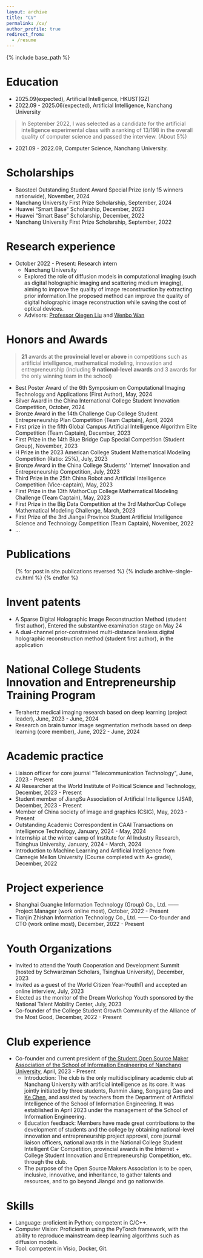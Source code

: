 ```yaml
---
layout: archive
title: "CV"
permalink: /cv/
author_profile: true
redirect_from:
  - /resume
---
```


{% include base_path %}

Education
======
* 2025.09(expected), Artificial Intelligence, HKUST(GZ)
* 2022.09 - 2025.06(expected), Artificial Intelligence, Nanchang University
> In September 2022, I was selected as a candidate for the artificial intelligence experimental class with a ranking of 13/198 in the overall quality of computer science and passed the interview. (About 5%)
* 2021.09 - 2022.09, Computer Science, Nanchang University.

Scholarships
======
* Baosteel Outstanding Student Award Special Prize (only 15 winners nationwide), November, 2024
* Nanchang University First Prize Scholarship, September, 2024
* Huawei “Smart Base” Scholarship, December, 2023
* Huawei “Smart Base” Scholarship, December, 2022
* Nanchang University First Prize Scholarship, September, 2022

Research experience
======
* October 2022 - Present: Research intern
  * Nanchang University
  * Explored the role of diffusion models in computational imaging (such as digital holographic imaging and scattering medium imaging), aiming to improve the quality of image reconstruction by extracting prior information.The proposed method can improve the quality of digital holographic image reconstruction while saving the cost of optical devices.
  * Advisors: [Professor Qiegen Liu](https://github.com/yqx7150/yqx7150.github.com) and [Wenbo Wan](https://teacher.ncu.edu.cn/publish/wanwenbo/)

Honors and Awards
======
> **21** awards at the **provincial level or above** in competitions such as artificial intelligence, mathematical modeling, innovation and entrepreneurship (including **9 national-level awards** and 3 awards for the only winning team in the school)

* Best Poster Award of the 6th Symposium on Computational Imaging Technology and Applications (First Author), May, 2024
* Silver Award in the China International College Student Innovation Competition, October, 2024
* Bronze Award in the 14th Challenge Cup College Student Entrepreneurship Plan Competition (Team Captain), April, 2024
* First prize in the fifth Global Campus Artificial Intelligence Algorithm Elite Competition (Team Captain), December, 2023
* First Prize in the 14th Blue Bridge Cup Special Competition (Student Group), November, 2023
* H Prize in the 2023 American College Student Mathematical Modeling Competition (Ratio: 25%), July, 2023
* Bronze Award in the China College Students' 'Internet' Innovation and Entrepreneurship Competition, July, 2023
* Third Prize in the 25th China Robot and Artificial Intelligence Competition (Vice-captain), May, 2023
* First Prize in the 13th MathorCup College Mathematical Modeling Challenge (Team Captain), May, 2023
* First Prize in the Big Data Competition at the 3rd MathorCup College Mathematical Modeling Challenge, March, 2023
* First Prize of the 3rd Jiangxi Province Student Artificial Intelligence Science and Technology Competition (Team Captain), November, 2022
* ...

Publications
======
  <ul>{% for post in site.publications reversed %}
    {% include archive-single-cv.html %}
  {% endfor %}</ul>

Invent patents
======
* A Sparse Digital Holographic Image Reconstruction Method (student first author), Entered the substantive examination stage on May 24
* A dual-channel prior-constrained multi-distance lensless digital holographic reconstruction method (student first author), in the application

National College Students Innovation and Entrepreneurship Training Program
======
* Terahertz medical imaging research based on deep learning (project leader), June, 2023 - June, 2024
* Research on brain tumor image segmentation methods based on deep learning (core member), June, 2022 - June, 2024

Academic practice
======
* Liaison officer for core journal "Telecommunication Technology", June, 2023 - Present
* AI Researcher at the World Institute of Political Science and Technology, December, 2023 - Present
* Student member of JiangSu Association of Artificial Intelligence (JSAI), December, 2023 - Present
* Member of China society of image and graphics (CSIG), May, 2023 - Present
* Outstanding Academic Correspondent in CAAI Transactions on Intelligence Technology, January, 2024 - May, 2024
* Internship at the winter camp of Institute for AI Industry Research, Tsinghua University, January, 2024 - March, 2024
* Introduction to Machine Learning and Artificial Intelligence from Carnegie Mellon University (Course completed with A+ grade), December, 2022

Project experience
======
* Shanghai Guangke Information Technology (Group) Co., Ltd. —— Project Manager (work online most), October, 2022 - Present
* Tianjin Zhishan Information Technology Co., Ltd. —— Co-founder and CTO (work online most), December, 2022 - Present

Youth Organizations
======
* Invited to attend the Youth Cooperation and Development Summit (hosted by Schwarzman Scholars, Tsinghua University), December, 2023
* Invited as a guest of the World Citizen Year-YouthΠ and accepted an online interview, July, 2023
* Elected as the monitor of the Dream Workshop Youth sponsored by the National Talent Mobility Center, July, 2023
* Co-founder of the College Student Growth Community of the Alliance of the Most Good, December, 2022 - Present

Club experience
======
* Co-founder and current president of [the Student Open Source Maker Association of the School of Information Engineering of Nanchang University](https://github.com/Open-Source-Makers-Association), April, 2023 - Present
  * Introduction: The club is the only multidisciplinary academic club at Nanchang University with artificial intelligence as its core. It was jointly initiated by three students, Runmin Jiang, Songyang Gao and [Ke Chen](https://kechen666.github.io/), and assisted by teachers from the Department of Artificial Intelligence of the School of Information Engineering. It was established in April 2023 under the management of the School of Information Engineering.
  * Education feedback: Members have made great contributions to the development of students and the college by obtaining national-level innovation and entrepreneurship project approval, core journal liaison officers, national awards in the National College Student Intelligent Car Competition, provincial awards in the Internet + College Student Innovation and Entrepreneurship Competition, etc. through the club.
  * The purpose of the Open Source Makers Association is to be open, inclusive, innovative, and inheritance, to gather talents and resources, and to go beyond Jiangxi and go nationwide.

Skills
======
* Language: proficient in Python; competent in C/C++.
* Computer Vision: Proficient in using the PyTorch framework, with the ability to reproduce mainstream deep learning algorithms such as diffusion models.
* Tool: competent in Visio, Docker, Git.

<!--
Work experience
======
* Spring 2024: Academic Pages Collaborator
  * Github University
  * Duties includes: Updates and improvements to template
  * Supervisor: The Users

* Fall 2015: Research Assistant
  * Github University
  * Duties included: Merging pull requests
  * Supervisor: Professor Hub

* Summer 2015: Research Assistant
  * Github University
  * Duties included: Tagging issues
  * Supervisor: Professor Git
-->

<!--
Talks
======
  <ul>{% for post in site.talks reversed %}
    {% include archive-single-talk-cv.html  %}
  {% endfor %}</ul>
  
Teaching
======
  <ul>{% for post in site.teaching reversed %}
    {% include archive-single-cv.html %}
  {% endfor %}</ul>
  
Service and leadership
======
* Currently signed in to 43 different slack teams
-->
